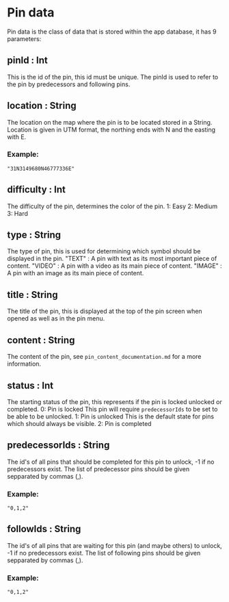 # Pin data 
Pin data is the class of data that is stored within the app database, it has 9 parameters:

## pinId : Int
This is the id of the pin, this id must be unique.
The pinId is used to refer to the pin by predecessors and following pins.

## location : String
The location on the map where the pin is to be located stored in a String. 
Location is given in UTM format, the northing ends with N and the easting with E.
### Example: 
`"31N3149680N46777336E"`

## difficulty : Int
The difficulty of the pin, determines the color of the pin.
	1:	Easy
	2: 	Medium
	3:	Hard

## type : String
The type of pin, this is used for determining which symbol should be displayed in the pin.
	"TEXT"	:	A pin with text as its most important piece of content.
	"VIDEO"	:	A pin with a video as its main piece of content.
	"IMAGE"	:	A pin with an image as its main piece of content.
	
## title : String
The title of the pin, this is displayed at the top of the pin screen when opened as well as in the pin menu.

## content : String
The content of the pin, see `pin_content_documentation.md` for a more information.

## status : Int 
The starting status of the pin, this represents if the pin is locked unlocked or completed.
	0:	Pin is locked 		This pin will require `predecessorIds` to be set to be able to be unlocked.
	1: 	Pin is unlocked 	This is the default state for pins which should always be visible.
	2:	Pin is completed 	

## predecessorIds : String
The id's of all pins that should be completed for this pin to unlock, -1 if no predecessors exist.
The list of predecessor pins should be given sepparated by commas (,).
### Example:
`"0,1,2"`

## followIds : String
The id's of all pins that are waiting for this pin (and maybe others) to unlock, -1 if no predecessors exist.
The list of following pins should be given sepparated by commas (,).
### Example:
`"0,1,2"`
	